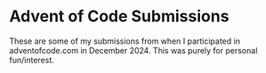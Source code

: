# Advent of Code Submissions
These are some of my submissions from when I participated in adventofcode.com in December 2024. This was purely for personal fun/interest.

